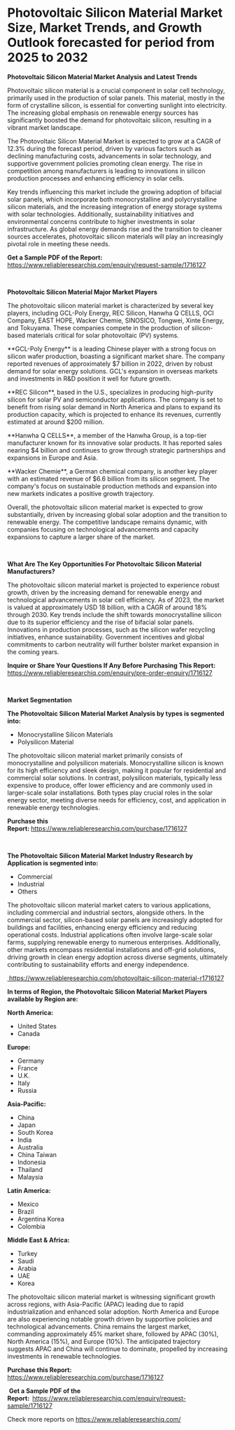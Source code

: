 <p><h1>Photovoltaic Silicon Material Market Size, Market Trends, and Growth Outlook forecasted for period from 2025 to 2032</h1></p><p><strong>Photovoltaic Silicon Material Market Analysis and Latest Trends</strong></p>
<p><p>Photovoltaic silicon material is a crucial component in solar cell technology, primarily used in the production of solar panels. This material, mostly in the form of crystalline silicon, is essential for converting sunlight into electricity. The increasing global emphasis on renewable energy sources has significantly boosted the demand for photovoltaic silicon, resulting in a vibrant market landscape.</p><p>The Photovoltaic Silicon Material Market is expected to grow at a CAGR of 12.3% during the forecast period, driven by various factors such as declining manufacturing costs, advancements in solar technology, and supportive government policies promoting clean energy. The rise in competition among manufacturers is leading to innovations in silicon production processes and enhancing efficiency in solar cells.</p><p>Key trends influencing this market include the growing adoption of bifacial solar panels, which incorporate both monocrystalline and polycrystalline silicon materials, and the increasing integration of energy storage systems with solar technologies. Additionally, sustainability initiatives and environmental concerns contribute to higher investments in solar infrastructure. As global energy demands rise and the transition to cleaner sources accelerates, photovoltaic silicon materials will play an increasingly pivotal role in meeting these needs.</p></p>
<p><strong>Get a Sample PDF of the Report:&nbsp;</strong> <a href="https://www.reliableresearchiq.com/enquiry/request-sample/1716127?utm_campaign=1129&utm_medium=2&utm_source=Github&utm_content=ia&utm_term=12012025&utm_id=photovoltaic-silicon-material">https://www.reliableresearchiq.com/enquiry/request-sample/1716127</a></p>
<p>&nbsp;</p>
<p><strong>Photovoltaic Silicon Material Major Market Players</strong></p>
<p><p>The photovoltaic silicon material market is characterized by several key players, including GCL-Poly Energy, REC Silicon, Hanwha Q CELLS, OCI Company, EAST HOPE, Wacker Chemie, SINOSICO, Tongwei, Xinte Energy, and Tokuyama. These companies compete in the production of silicon-based materials critical for solar photovoltaic (PV) systems.</p><p>**GCL-Poly Energy** is a leading Chinese player with a strong focus on silicon wafer production, boasting a significant market share. The company reported revenues of approximately $7 billion in 2022, driven by robust demand for solar energy solutions. GCL's expansion in overseas markets and investments in R&D position it well for future growth.</p><p>**REC Silicon**, based in the U.S., specializes in producing high-purity silicon for solar PV and semiconductor applications. The company is set to benefit from rising solar demand in North America and plans to expand its production capacity, which is projected to enhance its revenues, currently estimated at around $200 million.</p><p>**Hanwha Q CELLS**, a member of the Hanwha Group, is a top-tier manufacturer known for its innovative solar products. It has reported sales nearing $4 billion and continues to grow through strategic partnerships and expansions in Europe and Asia.</p><p>**Wacker Chemie**, a German chemical company, is another key player with an estimated revenue of $6.6 billion from its silicon segment. The company's focus on sustainable production methods and expansion into new markets indicates a positive growth trajectory.</p><p>Overall, the photovoltaic silicon material market is expected to grow substantially, driven by increasing global solar adoption and the transition to renewable energy. The competitive landscape remains dynamic, with companies focusing on technological advancements and capacity expansions to capture a larger share of the market.</p></p>
<p>&nbsp;</p>
<p><strong>What Are The Key Opportunities For Photovoltaic Silicon Material Manufacturers?</strong></p>
<p><p>The photovoltaic silicon material market is projected to experience robust growth, driven by the increasing demand for renewable energy and technological advancements in solar cell efficiency. As of 2023, the market is valued at approximately USD 18 billion, with a CAGR of around 18% through 2030. Key trends include the shift towards monocrystalline silicon due to its superior efficiency and the rise of bifacial solar panels. Innovations in production processes, such as the silicon wafer recycling initiatives, enhance sustainability. Government incentives and global commitments to carbon neutrality will further bolster market expansion in the coming years.</p></p>
<p><strong>Inquire or Share Your Questions If Any Before Purchasing This Report:</strong> <a href="https://www.reliableresearchiq.com/enquiry/pre-order-enquiry/1716127?utm_campaign=1129&utm_medium=2&utm_source=Github&utm_content=ia&utm_term=12012025&utm_id=photovoltaic-silicon-material">https://www.reliableresearchiq.com/enquiry/pre-order-enquiry/1716127</a></p>
<p>&nbsp;</p>
<p><strong>Market Segmentation</strong></p>
<p><strong>The Photovoltaic Silicon Material Market Analysis by types is segmented into:</strong></p>
<p><ul><li>Monocrystalline Silicon Materials</li><li>Polysilicon Material</li></ul></p>
<p><p>The photovoltaic silicon material market primarily consists of monocrystalline and polysilicon materials. Monocrystalline silicon is known for its high efficiency and sleek design, making it popular for residential and commercial solar solutions. In contrast, polysilicon materials, typically less expensive to produce, offer lower efficiency and are commonly used in larger-scale solar installations. Both types play crucial roles in the solar energy sector, meeting diverse needs for efficiency, cost, and application in renewable energy technologies.</p></p>
<p><strong>Purchase this Report:&nbsp;</strong><a href="https://www.reliableresearchiq.com/purchase/1716127?utm_campaign=1129&utm_medium=2&utm_source=Github&utm_content=ia&utm_term=12012025&utm_id=photovoltaic-silicon-material">https://www.reliableresearchiq.com/purchase/1716127</a></p>
<p>&nbsp;</p>
<p><strong>The Photovoltaic Silicon Material Market Industry Research by Application is segmented into:</strong></p>
<p><ul><li>Commercial</li><li>Industrial</li><li>Others</li></ul></p>
<p><p>The photovoltaic silicon material market caters to various applications, including commercial and industrial sectors, alongside others. In the commercial sector, silicon-based solar panels are increasingly adopted for buildings and facilities, enhancing energy efficiency and reducing operational costs. Industrial applications often involve large-scale solar farms, supplying renewable energy to numerous enterprises. Additionally, other markets encompass residential installations and off-grid solutions, driving growth in clean energy adoption across diverse segments, ultimately contributing to sustainability efforts and energy independence.</p></p>
<p><a href="https://www.reliableresearchiq.com/photovoltaic-silicon-material-r1716127?utm_campaign=1129&utm_medium=2&utm_source=Github&utm_content=ia&utm_term=12012025&utm_id=photovoltaic-silicon-material">&nbsp;https://www.reliableresearchiq.com/photovoltaic-silicon-material-r1716127</a></p>
<p><strong>In terms of Region, the Photovoltaic Silicon Material Market Players available by Region are:</strong></p>
<p>
    <p> <strong> North America: </strong>
        <ul>
            <li>United States</li>
            <li>Canada</li>
        </ul>
        </p> 
    <p> <strong> Europe: </strong>
        <ul>
            <li>Germany</li>
            <li>France</li>
            <li>U.K.</li>
            <li>Italy</li>
            <li>Russia</li>
        </ul>
        </p> 
    <p> <strong> Asia-Pacific: </strong>
        <ul>
            <li>China</li>
            <li>Japan</li>
            <li>South Korea</li>
            <li>India</li>
            <li>Australia</li>
            <li>China Taiwan</li>
            <li>Indonesia</li>
            <li>Thailand</li>
            <li>Malaysia</li>
        </ul>
        </p> 
    <p> <strong> Latin America: </strong>
        <ul>
            <li>Mexico</li>
            <li>Brazil</li>
            <li>Argentina Korea</li>
            <li>Colombia</li>
        </ul>
        </p> 
    <p> <strong> Middle East & Africa: </strong>
        <ul>
            <li>Turkey</li>
            <li>Saudi</li>
            <li>Arabia</li>
            <li>UAE</li>
            <li>Korea</li>
        </ul>
    </p>
    </p>
<p><p>The photovoltaic silicon material market is witnessing significant growth across regions, with Asia-Pacific (APAC) leading due to rapid industrialization and enhanced solar adoption. North America and Europe are also experiencing notable growth driven by supportive policies and technological advancements. China remains the largest market, commanding approximately 45% market share, followed by APAC (30%), North America (15%), and Europe (10%). The anticipated trajectory suggests APAC and China will continue to dominate, propelled by increasing investments in renewable technologies.</p></p>
<p><strong>Purchase this Report: </strong><a href="https://www.reliableresearchiq.com/purchase/1716127?utm_campaign=1129&utm_medium=2&utm_source=Github&utm_content=ia&utm_term=12012025&utm_id=photovoltaic-silicon-material">https://www.reliableresearchiq.com/purchase/1716127</a></p>
<p>&nbsp;<strong>Get a Sample PDF of the Report:&nbsp;&nbsp;</strong><a href="https://www.reliableresearchiq.com/enquiry/request-sample/1716127?utm_campaign=1129&utm_medium=2&utm_source=Github&utm_content=ia&utm_term=12012025&utm_id=photovoltaic-silicon-material">https://www.reliableresearchiq.com/enquiry/request-sample/1716127</a></p>
<p><strong></strong></p>
<p>Check more reports on <a href="https://www.reliableresearchiq.com/?utm_campaign=1129&utm_medium=2&utm_source=Github&utm_content=ia&utm_term=12012025&utm_id=photovoltaic-silicon-material">https://www.reliableresearchiq.com/</a></p>